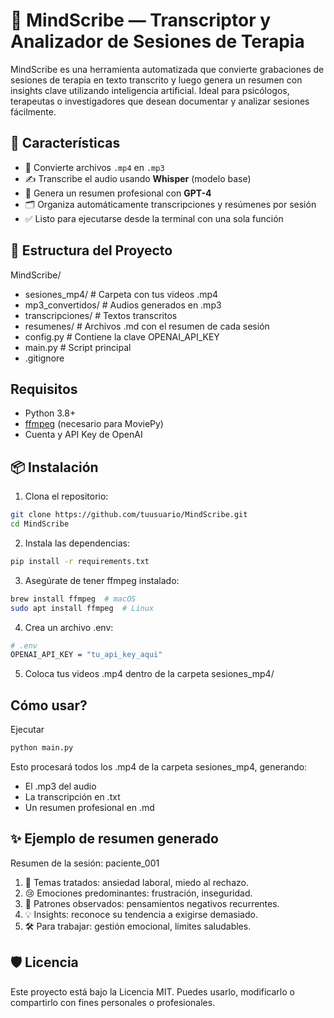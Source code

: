 # 🧠 MindScribe — Transcriptor y Analizador de Sesiones de Terapia

MindScribe es una herramienta automatizada que convierte grabaciones de sesiones de terapia en texto transcrito y luego genera un resumen con insights clave utilizando inteligencia artificial. Ideal para psicólogos, terapeutas o investigadores que desean documentar y analizar sesiones fácilmente.

## 🚀 Características

- 🎥 Convierte archivos `.mp4` en `.mp3`
- ✍️ Transcribe el audio usando **Whisper** (modelo base)
- 🧠 Genera un resumen profesional con **GPT-4**
- 🗂️ Organiza automáticamente transcripciones y resúmenes por sesión
- ✅ Listo para ejecutarse desde la terminal con una sola función

## 📁 Estructura del Proyecto

MindScribe/
- sesiones_mp4/          # Carpeta con tus videos .mp4
- mp3_convertidos/       # Audios generados en .mp3
- transcripciones/       # Textos transcritos
- resumenes/             # Archivos .md con el resumen de cada sesión
- config.py              # Contiene la clave OPENAI_API_KEY
- main.py  # Script principal
- .gitignore

## Requisitos

- Python 3.8+
- [ffmpeg](https://ffmpeg.org/) (necesario para MoviePy)
- Cuenta y API Key de OpenAI

## 📦 Instalación

1. Clona el repositorio:
```bash
git clone https://github.com/tuusuario/MindScribe.git
cd MindScribe
```

2. Instala las dependencias:
```bash
pip install -r requirements.txt
```

3. Asegúrate de tener ffmpeg instalado:
```bash
brew install ffmpeg  # macOS
sudo apt install ffmpeg  # Linux
```

4. Crea un archivo .env:

```bash
# .env
OPENAI_API_KEY = "tu_api_key_aqui"
```

5. Coloca tus videos .mp4 dentro de la carpeta sesiones_mp4/

## Cómo usar?

Ejecutar

```bash
python main.py
```

Esto procesará todos los .mp4 de la carpeta sesiones_mp4, generando:
- El .mp3 del audio
- La transcripción en .txt
- Un resumen profesional en .md

## ✨ Ejemplo de resumen generado

Resumen de la sesión: paciente_001

1. 🧠 Temas tratados: ansiedad laboral, miedo al rechazo.
2. 😢 Emociones predominantes: frustración, inseguridad.
3. 🔄 Patrones observados: pensamientos negativos recurrentes.
4. 💡 Insights: reconoce su tendencia a exigirse demasiado.
5. 🛠️ Para trabajar: gestión emocional, límites saludables.

## 🛡️ Licencia
Este proyecto está bajo la Licencia MIT. Puedes usarlo, modificarlo o compartirlo con fines personales o profesionales.
